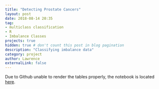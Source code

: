 ```yaml
---
title: "Detecting Prostate Cancers"
layout: post
date: 2018-08-14 20:35
tag: 
- multiclass classification
- R
- Imbalance Classes
projects: true
hidden: true # don't count this post in blog pagination
description: "Classifying imbalance data"
category: project
author: Lawrence
externalLink: false
---
```

Due to Github unable to render the tables properly, the notebook is located [here](https://github.com/lawko698/notebooks/blob/master/other/Detecting%20Prostate%20Cancers.ipynb).
